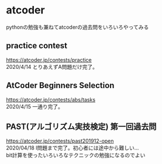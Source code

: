 # atcoder
pythonの勉強も兼ねてatcoderの過去問をいろいろやってみる

## practice contest
https://atcoder.jp/contests/practice  
2020/4/14 とりあえずA問題だけ完了。

## AtCoder Beginners Selection
https://atcoder.jp/contests/abs/tasks  
2020/4/15 一通り完了。

## PAST(アルゴリズム実技検定) 第一回過去問
https://atcoder.jp/contests/past201912-open  
2020/04/18 I問題まで完了。初心者には途中から難しい...  
bit計算を使ったいろいろなテクニックの勉強になるのでよい
